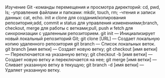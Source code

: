 Изучение Git
-команды перемещения и просмотра директорий: cd, pwd, ls;
-управления файлами и папками: mkdir, touch, rm;
-чтения и записи данных: cat, echo.
init и clone для создания/копирования репозитория;add, commit и status для управления изменениями;branch, checkout, merge для работы с ветками;pull, push и fetch для синхронизации с удаленным репозиторием.
git init — Инициализирует новый локальный репозиторий Git;
git clone [URL] — Создает локальную копию удаленного репозитория
git branch — Список локальных веток.
git branch [имя ветки] — Создает новую ветку;
git checkout [имя ветки] — Переключается на указанную ветку;
git checkout -b [имя ветки] — Создает новую ветку и переключается на нее;
git merge [имя ветки] — Сливает указанную ветку в текущую;
git branch -d [имя ветки] — Удаляет указанную ветку.
